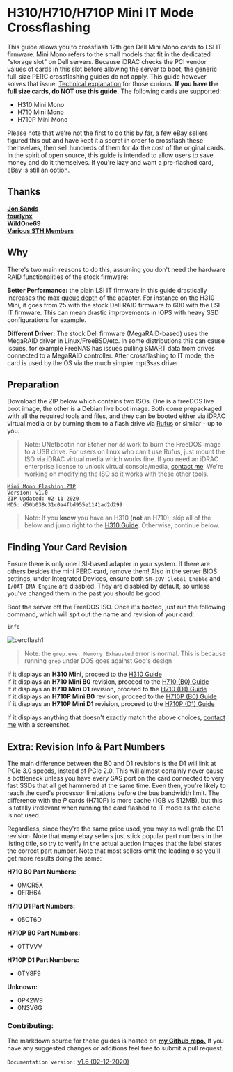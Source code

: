 
# H310/H710/H710P Mini IT Mode Crossflashing
This guide allows you to crossflash 12th gen Dell Mini Mono cards to LSI IT firmware. Mini Mono refers to the small models that fit in the dedicated "storage slot" on Dell servers. Because iDRAC checks the PCI vendor values of cards in this slot before allowing the server to boot, the generic full-size PERC crossflashing guides do not apply. This guide however solves that issue. [Technical explanation](https://github.com/marcan/lsirec/issues/1#issuecomment-574971959) for those curious.  **If you have the full size cards, do NOT use this guide.** The following cards are supported:

* H310 Mini Mono
* H710 Mini Mono
* H710P Mini Mono

Please note that we're not the first to do this by far, a few eBay sellers figured this out and have kept it a secret in order to crossflash these themselves, then sell hundreds of them for 4x the cost of the original cards. In the spirit of open source, this guide is intended to allow users to save money and do it themselves. If you're lazy and want a pre-flashed card, [eBay](https://www.ebay.com/sch/theartofserver/m.html) is still an option.

## Thanks
[**Jon Sands**](http://fohdeesha.com/)  
[**fourlynx**](mailto:fourlynx@phoxden.net)  
**WildOne69**  
[**Various STH Members**](https://forums.servethehome.com/index.php?threads/perc-h710-mini-to-it-mode.25448/page-3)  
## Why

There's two main reasons to do this, assuming you don't need the hardware RAID functionalities of the stock firmware:  

**Better Performance:** the plain LSI IT firmware in this guide drastically increases the max [queue depth](https://www.settlersoman.com/what-is-storage-queue-depth-qd-and-why-is-it-so-important/) of the adapter. For instance on the H310 Mini, it goes from 25 with the stock Dell RAID firmware to 600 with the LSI IT firmware. This can mean drastic improvements in IOPS with heavy SSD configurations for example.

**Different Driver:** The stock Dell firmware (MegaRAID-based) uses the MegaRAID driver in Linux/FreeBSD/etc. In some distributions this can cause issues, for example FreeNAS has issues pulling SMART data from drives connected to a MegaRAID controller. After crossflashing to IT mode, the card is used by the OS via the much simpler mpt3sas driver.

## Preparation
Download the ZIP below which contains two ISOs. One is a freeDOS live boot image, the other is a Debian live boot image. Both come prepackaged with all the required tools and files, and they can be booted either via iDRAC virtual media or by burning them to a flash drive via [Rufus](https://rufus.ie/) or similar - up to you.  

>Note: UNetbootin nor Etcher nor `dd` work to burn the FreeDOS image to a USB drive. For users on linux who can't use Rufus, just mount the ISO via iDRAC virtual media which works fine. If you need an iDRAC enterprise license to unlock virtual console/media, [contact me](mailto:jon@fohdeesha.com). We're working on modifying the ISO so it works with these other tools.

[```Mini Mono Flashing ZIP```](https://fohdeesha.com/data/other/perc/perc-crossflash.zip)  
```Version: v1.0```  
```ZIP Updated: 02-11-2020```  
```MD5: d50b038c31c0a4fbd955e1141ad2d299```   

>Note: If you **know** you have an H310 (**not** an H710), skip all of the below and jump right to the [H310 Guide](https://fohdeesha.com/docs/H310/). Otherwise, continue below.  

## Finding Your Card Revision

Ensure there is only one LSI-based adapter in your system. If there are others besides the mini PERC card, remove them! Also in the server BIOS settings, under Integrated Devices, ensure both `SR-IOV Global Enable` and `I/OAT DMA Engine` are disabled. They are disabled by default, so unless you've changed them in the past you should be good.  

Boot the server off the FreeDOS ISO. Once it's booted, just run the following command, which will spit out the name and revision of your card:
```
info
```
![percflash1](https://fohdeesha.com/data/other/perc/percinfo.png)

>Note: the `grep.exe: Memory Exhausted` error is normal. This is because running `grep` under DOS goes against God's design

If it displays an **H310 Mini**, proceed to the [H310 Guide](https://fohdeesha.com/docs/H310/)  
If it displays an **H710 Mini B0** revision, proceed to the [H710 (B0) Guide](https://fohdeesha.com/docs/H710-B0/)  
If it displays an **H710 Mini D1** revision, proceed to the [H710 (D1) Guide](https://fohdeesha.com/docs/H710-D1/)  
If it displays an **H710P Mini B0** revision, proceed to the [H710P (B0) Guide](https://fohdeesha.com/docs/H710P-B0/)  
If it displays an **H710P Mini D1** revision, proceed to the [H710P (D1) Guide](https://fohdeesha.com/docs/H710P-D1/)  

If it displays anything that doesn't exactly match the above choices, [contact me](mailto:jon@fohdeesha.com?subject=PERC-Unknown) with a screenshot.

## Extra: Revision Info & Part Numbers
The main difference between the B0 and D1 revisions is the D1 will link at PCIe 3.0 speeds, instead of PCIe 2.0. This will almost certainly never cause a bottleneck unless you have every SAS port on the card connected to very fast SSDs that all get hammered at the same time. Even then, you're likely to reach the card's processor limitations before the bus bandwidth limit. The difference with the *P* cards (H710P) is more cache (1GB vs 512MB), but this is totally irrelevant when running the card flashed to IT mode as the cache is not used.

Regardless, since they're the same price used, you may as well grab the D1 revision. Note that many ebay sellers just stick popular part numbers in the listing title, so try to verify in the actual auction images that the label states the correct part number. Note that most sellers omit the leading `0` so you'll get more results doing the same:

**H710 B0 Part Numbers:**  
- 0MCR5X  
- 0FRH64  

**H710 D1 Part Numbers:**    
- 05CT6D  

**H710P B0 Part Numbers:**  
- 0TTVVV  

**H710P D1 Part Numbers:**  
- 0TY8F9  

**Unknown:**  
- 0PK2W9  
- 0N3V6G  

### Contributing:
The markdown source for these guides is hosted on [**my Github repo.**](https://github.com/Fohdeesha/lab-docu) If you have any suggested changes or additions feel free to submit a pull request.  

```Documentation version:``` [ v1.6 (02-12-2020)](https://github.com/Fohdeesha/lab-docu/commits/master) 